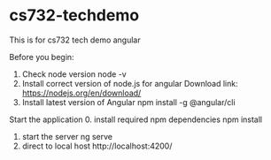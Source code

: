 # cs732-techdemo
This is for cs732 tech demo angular

Before you begin:
1. Check node version
    node -v
2. Install correct version of node.js for angular
    Download link: https://nodejs.org/en/download/
3. Install latest version of Angular
    npm install -g @angular/cli


Start the  application
0. install required npm dependencies
    npm install
1. start the server
    ng serve
2. direct to local host 
    http://localhost:4200/
